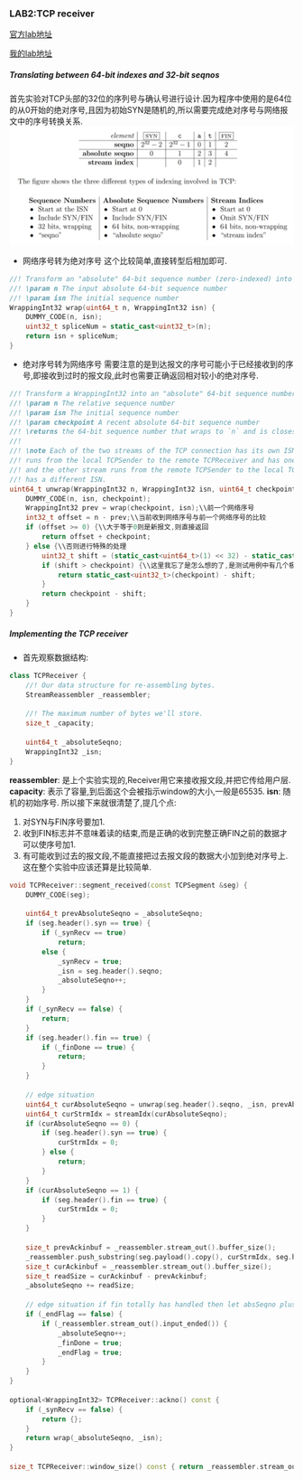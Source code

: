 ### LAB2:TCP receiver
[官方lab地址](https://cs144.github.io/assignments/lab2.pdf)

[我的lab地址](https://github.com/manch1n/cs144lab/tree/mylab2)

##### Translating between 64-bit indexes and 32-bit seqnos
首先实验对TCP头部的32位的序列号与确认号进行设计.因为程序中使用的是64位的从0开始的绝对序号,且因为初始SYN是随机的,所以需要完成绝对序号与网络报文中的序号转换关系.
![20220307220024](https://raw.githubusercontent.com/manch1n/picbed/master/images/20220307220024.png)
* 网络序号转为绝对序号
这个比较简单,直接转型后相加即可.
```c++
//! Transform an "absolute" 64-bit sequence number (zero-indexed) into a WrappingInt32
//! \param n The input absolute 64-bit sequence number
//! \param isn The initial sequence number
WrappingInt32 wrap(uint64_t n, WrappingInt32 isn) {
    DUMMY_CODE(n, isn);
    uint32_t spliceNum = static_cast<uint32_t>(n);
    return isn + spliceNum;
}
```
* 绝对序号转为网络序号
需要注意的是到达报文的序号可能小于已经接收到的序号,即接收到过时的报文段,此时也需要正确返回相对较小的绝对序号.
```c++
//! Transform a WrappingInt32 into an "absolute" 64-bit sequence number (zero-indexed)
//! \param n The relative sequence number
//! \param isn The initial sequence number
//! \param checkpoint A recent absolute 64-bit sequence number
//! \returns the 64-bit sequence number that wraps to `n` and is closest to `checkpoint`
//!
//! \note Each of the two streams of the TCP connection has its own ISN. One stream
//! runs from the local TCPSender to the remote TCPReceiver and has one ISN,
//! and the other stream runs from the remote TCPSender to the local TCPReceiver and
//! has a different ISN.
uint64_t unwrap(WrappingInt32 n, WrappingInt32 isn, uint64_t checkpoint) {
    DUMMY_CODE(n, isn, checkpoint);
    WrappingInt32 prev = wrap(checkpoint, isn);\\前一个网络序号
    int32_t offset = n - prev;\\当前收到网络序号与前一个网络序号的比较
    if (offset >= 0) {\\大于等于0则是新报文,则直接返回
        return offset + checkpoint;
    } else {\\否则进行特殊的处理
        uint32_t shift = (static_cast<uint64_t>(1) << 32) - static_cast<uint32_t>(offset);
        if (shift > checkpoint) {\\这里我忘了是怎么想的了,是测试用例中有几个极端情况总之是面向测试编程
            return static_cast<uint32_t>(checkpoint) - shift;
        }
        return checkpoint - shift;
    }
}
```
##### Implementing the TCP receiver
* 首先观察数据结构:
```c++
class TCPReceiver {
    //! Our data structure for re-assembling bytes.
    StreamReassembler _reassembler;

    //! The maximum number of bytes we'll store.
    size_t _capacity;

    uint64_t _absoluteSeqno;
    WrappingInt32 _isn;
}
```
**reassembler**: 是上个实验实现的,Receiver用它来接收报文段,并把它传给用户层.
**capacity**: 表示了容量,到后面这个会被指示window的大小,一般是65535.
**isn**: 随机的初始序号.
所以接下来就很清楚了,提几个点:
1. 对SYN与FIN序号要加1.
2. 收到FIN标志并不意味着读的结束,而是正确的收到完整正确FIN之前的数据才可以使序号加1.
3. 有可能收到过去的报文段,不能直接把过去报文段的数据大小加到绝对序号上.
这在整个实验中应该还算是比较简单.
```c++
void TCPReceiver::segment_received(const TCPSegment &seg) {
    DUMMY_CODE(seg);

    uint64_t prevAbsoluteSeqno = _absoluteSeqno;
    if (seg.header().syn == true) {
        if (_synRecv == true)
            return;
        else {
            _synRecv = true;
            _isn = seg.header().seqno;
            _absoluteSeqno++;
        }
    }
    if (_synRecv == false) {
        return;
    }
    if (seg.header().fin == true) {
        if (_finDone == true) {
            return;
        }
    }

    // edge situation
    uint64_t curAbsoluteSeqno = unwrap(seg.header().seqno, _isn, prevAbsoluteSeqno);
    uint64_t curStrmIdx = streamIdx(curAbsoluteSeqno);
    if (curAbsoluteSeqno == 0) {
        if (seg.header().syn == true) {
            curStrmIdx = 0;
        } else {
            return;
        }
    }
    if (curAbsoluteSeqno == 1) {
        if (seg.header().fin == true) {
            curStrmIdx = 0;
        }
    }

    size_t prevAckinbuf = _reassembler.stream_out().buffer_size();
    _reassembler.push_substring(seg.payload().copy(), curStrmIdx, seg.header().fin);
    size_t curAckinbuf = _reassembler.stream_out().buffer_size();
    size_t readSize = curAckinbuf - prevAckinbuf;
    _absoluteSeqno += readSize;

    // edge situation if fin totally has handled then let absSeqno plus one
    if (_endFlag == false) {
        if (_reassembler.stream_out().input_ended()) {
            _absoluteSeqno++;
            _finDone = true;
            _endFlag = true;
        }
    }
}

optional<WrappingInt32> TCPReceiver::ackno() const {
    if (_synRecv == false) {
        return {};
    }
    return wrap(_absoluteSeqno, _isn);
}

size_t TCPReceiver::window_size() const { return _reassembler.stream_out().remaining_capacity(); }
```